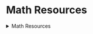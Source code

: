 # Math Resources

<details><summary>Math Resources</summary>
<p>

* [Linear Algebra with Quiskit](https://qiskit.org/textbook/ch-appendix/linear_algebra.html)
* [Linear Algebra for Quantum Mechanics (Michael Folwer, Univ. Virginia)](http://galileo.phys.virginia.edu/classes/751.mf1i.fall02/751LinearAlgebra.pdf)
* [The Mathematics of Quantum Mechanics (Martin Laforest, Univ. Waterloo)](https://uwaterloo.ca/institute-for-quantum-computing/sites/ca.institute-for-quantum-computing/files/uploads/files/mathematics_qm_v21.pdf)

</p>
</details>
